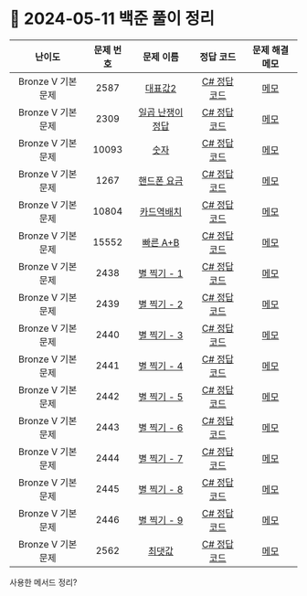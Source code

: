 # 📅 2024-05-11 백준 풀이 정리

| 난이도 | 문제 번호 | 문제 이름 | 정답 코드 | 문제 해결 메모 |
| :--: | :--: | :--: | :--: | :--: |
| Bronze V 기본 문제 | 2587 | [대표값2](https://www.acmicpc.net/problem/2587) | [C# 정답 코드](../../bojSolutions/2025-05-12/2587.cs) | [메모]() |
| Bronze V 기본 문제 | 2309 | [일곱 난쟁이	정답](https://www.acmicpc.net/problem/2309) | [C# 정답 코드](../../bojSolutions/2025-05-12/2309.cs) | [메모]() |
| Bronze V 기본 문제 | 10093 | [숫자](https://www.acmicpc.net/problem/10093) | [C# 정답 코드](../../bojSolutions/2025-05-12/10093.cs) | [메모]() |
| Bronze V 기본 문제 | 1267 | [핸드폰 요금](https://www.acmicpc.net/problem/1267) | [C# 정답 코드](../../bojSolutions/2025-05-12/1267.cs) | [메모]() |
| Bronze V 기본 문제 | 10804 | [카드역배치](https://www.acmicpc.net/problem/10804) | [C# 정답 코드](../../bojSolutions/2025-05-12/10804.cs) | [메모]() |
| Bronze V 기본 문제 | 15552 | [빠른 A+B](https://www.acmicpc.net/problem/15552) | [C# 정답 코드](../../bojSolutions/2025-05-12/15552.cs) | [메모]() |
| Bronze V 기본 문제 | 2438 | [별 찍기 - 1](https://www.acmicpc.net/problem/2438) | [C# 정답 코드](../../bojSolutions/2025-05-12/2438.cs) | [메모]() |
| Bronze V 기본 문제 | 2439 | [별 찍기 - 2](https://www.acmicpc.net/problem/2439) | [C# 정답 코드](../../bojSolutions/2025-05-12/2439.cs) | [메모]() |
| Bronze V 기본 문제 | 2440 | [별 찍기 - 3](https://www.acmicpc.net/problem/2440) | [C# 정답 코드](../../bojSolutions/2025-05-12/2440.cs) | [메모]() |
| Bronze V 기본 문제 | 2441 | [별 찍기 - 4](https://www.acmicpc.net/problem/2441) | [C# 정답 코드](../../bojSolutions/2025-05-12/2441.cs) | [메모]() |
| Bronze V 기본 문제 | 2442 | [별 찍기 - 5](https://www.acmicpc.net/problem/2442) | [C# 정답 코드](../../bojSolutions/2025-05-12/2442.cs) | [메모]() |
| Bronze V 기본 문제 | 2443 | [별 찍기 - 6](https://www.acmicpc.net/problem/2443) | [C# 정답 코드](../../bojSolutions/2025-05-12/2443.cs) | [메모]() |
| Bronze V 기본 문제 | 2444 | [별 찍기 - 7](https://www.acmicpc.net/problem/2444) | [C# 정답 코드](../../bojSolutions/2025-05-12/2444.cs) | [메모]() |
| Bronze V 기본 문제 | 2445 | [별 찍기 - 8](https://www.acmicpc.net/problem/2445) | [C# 정답 코드](../../bojSolutions/2025-05-12/2445.cs) | [메모]() |
| Bronze V 기본 문제 | 2446 | [별 찍기 - 9](https://www.acmicpc.net/problem/2446) | [C# 정답 코드](../../bojSolutions/2025-05-12/2446.cs) | [메모]() |
| Bronze V 기본 문제 | 2562 | [최댓값](https://www.acmicpc.net/problem/10804) | [C# 정답 코드](../../bojSolutions/2025-05-12/10804.cs) | [메모]() |

사용한 메서드 정리?
